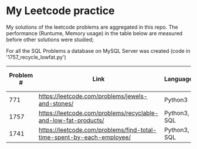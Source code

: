 # My Leetcode practice

My solutions of the leetcode problems are aggregated in this repo.
The performance (Runtume, Memory usage) in the table below are measured  before other solutions were studied;

For all the SQL Problems a database on MySQL Server was created (code in '1757_recycle_lowfat.py')  

Problem # | Link | Language | File | Runtime: cohort,value | Memory: cohort, value
--- | --- | --- | --- | --- | --- 
771 | https://leetcode.com/problems/jewels-and-stones/ | Python3 | 771_jewels_stones.py | 10%, 67ms | 59%, 13.9MB
1757 | https://leetcode.com/problems/recyclable-and-low-fat-products/ | Python3, SQL | 1757_recycle_lowfat.py | 75%,516ms | 0MB
1741 | https://leetcode.com/problems/find-total-time-spent-by-each-employee/ | Python3, SQL | 1741_time_employee.py | 37%,693ms | 0MB
